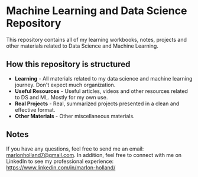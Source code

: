 # Machine Learning and Data Science Repository
This repository contains all of my learning workbooks, notes, projects and other materials related to Data Science and Machine Learning.

## How this repository is structured

* **Learning** - All materials related to my data science and machine learning journey. Don't expect much organization.
* **Useful Resources** - Useful articles, videos and other resources related to DS and ML. Mostly for my own use.
* **Real Projects** - Real, summarized projects presented in a clean and effective format.
* **Other Materials** - Other miscellaneous materials.

## Notes

If you have any questions, feel free to send me an email: [marlonholland7@gmail.com](mailto:marlonholland7@gmail.com).
In addition, feel free to connect with me on LinkedIn to see my professional experience: https://www.linkedin.com/in/marlon-holland/

